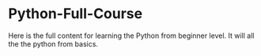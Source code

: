 # Python-Full-Course
Here is the full content for learning the Python from beginner level. It will all the the python from basics.
